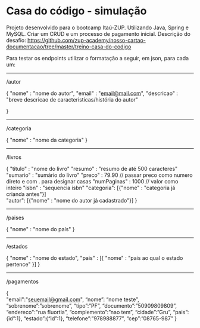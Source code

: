 # Casa do código - simulação

Projeto desenvolvido para o bootcamp Itaú-ZUP. Utilizando Java, Spring e MySQL.
Criar um CRUD e um processo de pagamento inicial. 
Descrição do desafio: https://github.com/zup-academy/nosso-cartao-documentacao/tree/master/treino-casa-do-codigo

Para testar os endpoints utilizar o formatação a seguir, em json, para cada um:
_____________________________________________________________________________________________

/autor

{
	"nome" : "nome do autor",
	"email" : "email@mail.com",
	"descricao" : "breve descricao de caracteristicas/história do autor"

}
_____________________________________________________________________________________________

/categoria

{
	"nome" : "nome da categoria"
}
_____________________________________________________________________________________________

/livros

{
	"titulo" : "nome do livro"
	"resumo" : "resumo de até 500 caracteres"
	"sumario" : "sumário do livro"
	"preco" : 79.90 // passar preco como numero direto e com . para designar casas
	"numPaginas" : 1000 // valor como inteiro
	"isbn" : "sequencia isbn"
	"categoria": [{"nome" : "categoria já crianda antes"}]	
	"autor": [{"nome" : "nome do autor já cadastrado"}]
}
_____________________________________________________________________________________________

/paises

{
	"nome" : "nome do país"
}
_____________________________________________________________________________________________

/estados

{
	"nome" : "nome do estado",
	"pais" : [{ "nome" : "pais ao qual o estado pertence" }]
}
_____________________________________________________________________________________________

/pagamentos

{	
	"email":"seuemail@gmail.com", 
	“nome”: “nome teste”, 
	“sobrenome”:”sobrenome”,
	“tipo”:”PF”,
	“documento”:”50909809809”,
	“endereco":"rua fluortia”,
	“complemento”:”nao tem”,
	“cidade”:”Gru”,
	“pais”:{ïd”:1},
	“estado”:{“id”:1},
	“telefone”:”978988877”,
	“cep”:”08765-987”
}
	
